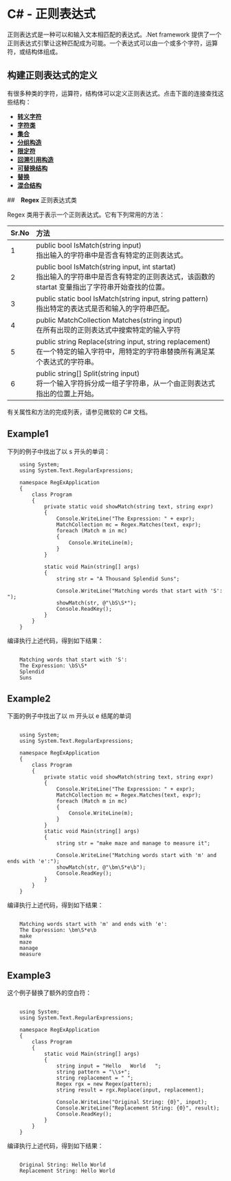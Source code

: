 # C# - 正则表达式

正则表达式是一种可以和输入文本相匹配的表达式。.Net framework 提供了一个正则表达式引擎让这种匹配成为可能。一个表达式可以由一个或多个字符，运算符，或结构体组成。


## 构建正则表达式的定义

有很多种类的字符，运算符，结构体可以定义正则表达式。点击下面的连接查找这些结构：

* **[转义字符](http://www.tutorialspoint.com/csharp/csharp_character_escapes.htm)**
* **[字符类](http://www.tutorialspoint.com/csharp/csharp_character_classes.htm)**
* **[集合](http://www.tutorialspoint.com/csharp/csharp_anchors.htm)**
* **[分组构造](http://www.tutorialspoint.com/csharp/csharp_grouping_constructs.htm)**
* **[限定符](http://www.tutorialspoint.com/csharp/csharp_quantifiers.htm)**
* **[回溯引用构造](http://www.tutorialspoint.com/csharp/csharp_backreference_constructs.htm)**
* **[可替换结构](http://www.tutorialspoint.com/csharp/csharp_alternation_constructs.htm)**
* **[替换](http://www.tutorialspoint.com/csharp/csharp_substitutions.htm)**
* **[混合结构](http://www.tutorialspoint.com/csharp/csharp_miscellaneous_constructs.htm)**

##　**Regex** 正则表达式类

Regex 类用于表示一个正则表达式。它有下列常用的方法：

| Sr.No        | 方法           |
| ------------- |:-------------|
| 1      | public bool IsMatch(string input)<br>指出输入的字符串中是否含有特定的正则表达式。 |
| 2      | public bool IsMatch(string input, int startat)<br>指出输入的字符串中是否含有特定的正则表达式，该函数的 startat 变量指出了字符串开始查找的位置。     |
| 3 | public static bool IsMatch(string input, string pattern)<br>指出特定的表达式是否和输入的字符串匹配。      |
| 4      | public MatchCollection Matches(string input)<br>在所有出现的正则表达式中搜索特定的输入字符 |
| 5      | public string Replace(string input, string replacement)<br>在一个特定的输入字符中，用特定的字符串替换所有满足某个表达式的字符串。      |
| 6 | public string[] Split(string input)<br>将一个输入字符拆分成一组子字符串，从一个由正则表达式指出的位置上开始。     |



有关属性和方法的完成列表，请参见微软的 C# 文档。

## Example1

下列的例子中找出了以 s 开头的单词：

```
	using System;
	using System.Text.RegularExpressions;

	namespace RegExApplication
	{
   		class Program
  	 	{
      		private static void showMatch(string text, string expr)
      		{
         		Console.WriteLine("The Expression: " + expr);
         		MatchCollection mc = Regex.Matches(text, expr);
         		foreach (Match m in mc)
         		{
            		Console.WriteLine(m);
         		}
      		}
      
      		static void Main(string[] args)
      		{
         		string str = "A Thousand Splendid Suns";
         
         		Console.WriteLine("Matching words that start with 'S': ");
         		showMatch(str, @"\bS\S*");
         		Console.ReadKey();
      		}
   		}
	}	

```

编译执行上述代码，得到如下结果：

```

	Matching words that start with 'S':
	The Expression: \bS\S*
	Splendid
	Suns
```


## Example2

下面的例子中找出了以 m 开头以 e 结尾的单词

```

	using System;
	using System.Text.RegularExpressions;

	namespace RegExApplication
	{
   		class Program
   		{
      		private static void showMatch(string text, string expr)
      		{
         		Console.WriteLine("The Expression: " + expr);
         		MatchCollection mc = Regex.Matches(text, expr);
         		foreach (Match m in mc)
         		{
            		Console.WriteLine(m);
         		}
      		}
      		static void Main(string[] args)
     	 	{
         		string str = "make maze and manage to measure it";

         		Console.WriteLine("Matching words start with 'm' and ends with 'e':");
         		showMatch(str, @"\bm\S*e\b");
         		Console.ReadKey();
      		}
   		}
	}
```

编译执行上述代码，得到如下结果：

```

	Matching words start with 'm' and ends with 'e':
	The Expression: \bm\S*e\b
	make
	maze
	manage
	measure
```

## Example3

这个例子替换了额外的空白符：

```

	using System;
	using System.Text.RegularExpressions;

	namespace RegExApplication
	{
   		class Program
   		{
      		static void Main(string[] args)
      		{
         		string input = "Hello   World   ";
         		string pattern = "\\s+";
         		string replacement = " ";
         		Regex rgx = new Regex(pattern);
         		string result = rgx.Replace(input, replacement);

         		Console.WriteLine("Original String: {0}", input);
         		Console.WriteLine("Replacement String: {0}", result);    
         		Console.ReadKey();
      		}
   		}
	}

```

编译执行上述代码，得到如下结果：

```

	Original String: Hello World   
	Replacement String: Hello World

```
